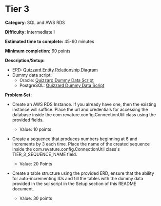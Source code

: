 # Tier 3

**Category:** SQL and AWS RDS

**Difficulty:** Intermediate I

**Estimated time to complete:** 45-60 minutes

**Minimum completion:** 60 points

**Description/Setup:**
  - ERD: [Quizzard Entity Relationship Diagram](https://revature-note-assets.s3.amazonaws.com/quizzard-erd.png)
  - Dummy data script:
    - Oracle: [Quizzard Dummy Data Script](https://revature-note-assets.s3.amazonaws.com/quizzard-dummy-data.sql)
    - PostgreSQL: [Quizzard Dummy Data Script](https://example-for-java-curriculum.s3.amazonaws.com/dummy_data.sql)


**Problem Set:**
  - Create an AWS RDS Instance. If you already have one, then the existing instance will suffice. Place the url and credentials for accessing the database inside the com.revature.config.ConnectionUtil class using the provided fields. 
    - Value: 10 points

  - Create a sequence that produces numbers beginning at 6 and increments by 3 each time. Place the name of the created sequence inside the com.revature.config.ConnectionUtil class's TIER_3_SEQUENCE_NAME field.
    - Value: 20 Points

 - Create a table structure using the provided ERD, ensure that the ability for auto-incrementing IDs and fill the tables with the dummy data provided in the sql script in the Setup section of this README document.
    - Value: 30 points
